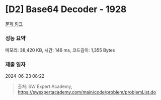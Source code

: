 # [D2] Base64 Decoder - 1928 

[문제 링크](https://swexpertacademy.com/main/code/problem/problemDetail.do?contestProbId=AV5PR4DKAG0DFAUq) 

### 성능 요약

메모리: 38,420 KB, 시간: 146 ms, 코드길이: 1,355 Bytes

### 제출 일자

2024-06-23 08:22



> 출처: SW Expert Academy, https://swexpertacademy.com/main/code/problem/problemList.do